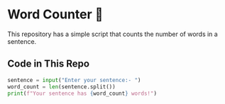 # Word Counter 📖  

This repository has a simple script that counts the number of words in a sentence.  

## Code in This Repo  
```python
sentence = input("Enter your sentence:- ")  
word_count = len(sentence.split())  
print(f"Your sentence has {word_count} words!")
